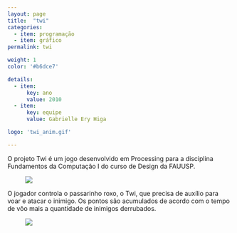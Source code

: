 ```yaml
---
layout: page
title:  "twi"
categories:
  - item: programação
  - item: gráfico
permalink: twi

weight: 1
color: '#b6dce7'

details:
  - item:
      key: ano
      value: 2010
  - item:
      key: equipe
      value: Gabrielle Ery Higa

logo: 'twi_anim.gif'

---
```


O projeto Twi é um jogo desenvolvido em Processing para a disciplina Fundamentos da Computação I do curso de Design da FAUUSP.

<figure><img src="{{ site.baseurl }}/assets/twi/twi_anim.gif"/></figure>

O jogador controla o passarinho roxo, o Twi, que precisa de auxílio para voar e atacar o inimigo. Os pontos são acumulados de acordo com o tempo de vôo mais a quantidade de inimigos derrubados.

<figure><img src="{{ site.baseurl }}/assets/twi/twi_fruta.jpg"/></figure>

